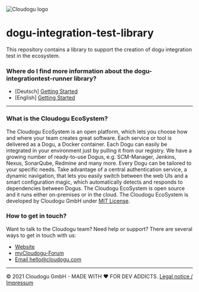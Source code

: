 ![Cloudogu logo](https://cloudogu.com/images/logo.png)

# dogu-integration-test-library

This repository contains a library to support the creation of dogu integration test in the ecosystem.

### Where do I find more information about the dogu-integrationtest-runner library?

- [Deutsch] [Getting Started](docs/getting_started_de.md)
- [English] [Getting Started](docs/getting_started_en.md)

---

### What is the Cloudogu EcoSystem?
The Cloudogu EcoSystem is an open platform, which lets you choose how and where your team creates great software. Each service or tool is delivered as a Dogu, a Docker container. Each Dogu can easily be integrated in your environment just by pulling it from our registry. We have a growing number of ready-to-use Dogus, e.g. SCM-Manager, Jenkins, Nexus, SonarQube, Redmine and many more. Every Dogu can be tailored to your specific needs. Take advantage of a central authentication service, a dynamic navigation, that lets you easily switch between the web UIs and a smart configuration magic, which automatically detects and responds to dependencies between Dogus. The Cloudogu EcoSystem is open source and it runs either on-premises or in the cloud. The Cloudogu EcoSystem is developed by Cloudogu GmbH under [MIT License](https://cloudogu.com/license.html).

### How to get in touch?
Want to talk to the Cloudogu team? Need help or support? There are several ways to get in touch with us:

* [Website](https://cloudogu.com)
* [myCloudogu-Forum](https://forum.cloudogu.com/topic/34?ctx=1)
* [Email hello@cloudogu.com](mailto:hello@cloudogu.com)

---

&copy; 2021 Cloudogu GmbH - MADE WITH :heart:&nbsp;FOR DEV ADDICTS. [Legal notice / Impressum](https://cloudogu.com/imprint.html)
